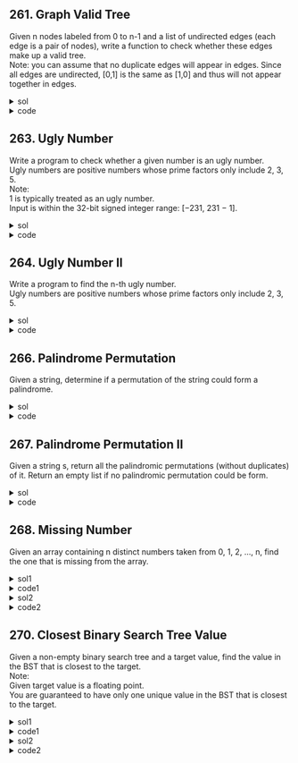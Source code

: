 ## 261. Graph Valid Tree
Given n nodes labeled from 0 to n-1 and a list of undirected edges (each edge is a pair of nodes), write a function to check whether these edges make up a valid tree.  
Note: you can assume that no duplicate edges will appear in edges. Since all edges are undirected, [0,1] is the same as [1,0] and thus will not appear together in edges. 

<details><summary>sol</summary>
<p>

#### tree - acyclic + connected. union find. merge one's root under the other's root. check the number of edges at the end(for connected). time=O(n^2), space=O(n)

</p></details>

<details><summary>code</summary>
<p>

```python
class Solution:
    def validTree(self, n: int, edges: List[List[int]]) -> bool:
        parent = [-1] * n
        def find(p):
            return p if parent[p] == -1 else find(parent[p])
        for edge in edges:
            p0, p1 = find(edge[0]), find(edge[1])
            # check cycle
            if p0 == p1:
                return False
            parent[p1] = p0
        return len(edges) == n-1
```
</p></details>

## 263. Ugly Number
Write a program to check whether a given number is an ugly number.  
Ugly numbers are positive numbers whose prime factors only include 2, 3, 5.  
Note:  
1 is typically treated as an ugly number.  
Input is within the 32-bit signed integer range: [−231,  231 − 1].  

<details><summary>sol</summary>
<p>

#### easy while loop time=O(1), space=O(1)

</p></details>

<details><summary>code</summary>
<p>

```python
class Solution:
    def isUgly(self, num: int) -> bool:
        if num <= 0:
            return False
        for prime in [2, 3, 5]:
            while num % prime == 0:
                num /= prime
        return num == 1
```

</p></details>

## 264. Ugly Number II
Write a program to find the n-th ugly number.  
Ugly numbers are positive numbers whose prime factors only include 2, 3, 5.  

<details><summary>sol</summary>
<p>

#### keep calling isUgly will TLE. Use three pointers for 2, 3, 5 and append the min product. Have to update both the pointers for ugly numbers like 6. time=O(n), space=O(n)

</p></details>

<details><summary>code</summary>
<p>

```python
class Solution:
    def nthUglyNumber(self, n: int) -> int:
        uglyNums = [1]
        p2, p3, p5 = 0, 0, 0
        while len(uglyNums) < n:
            uglyNums.append(min(uglyNums[p2]*2, uglyNums[p3]*3, uglyNums[p5]*5))
            if uglyNums[-1] == uglyNums[p2]*2:
                p2 += 1
            if uglyNums[-1] == uglyNums[p3]*3:
                p3 += 1
            if uglyNums[-1] == uglyNums[p5]*5:
                p5 += 1
        return uglyNums[-1]

        
```

</p></details>

## 266. Palindrome Permutation
Given a string, determine if a permutation of the string could form a palindrome.  

<details><summary>sol</summary>
<p>

#### use a list(size=128) to count the occurrence of each ascii word. time=O(n), space=O(1)

</p></details>

<details><summary>code</summary>
<p>

```python
class Solution:
    def canPermutePalindrome(self, s: str) -> bool:
        counter = [0] * 128
        for letter in s:
            counter[ord(letter)] = 1 - counter[ord(letter)]
        return sum(counter) <= 1
```

</p></details>

## 267. Palindrome Permutation II
Given a string s, return all the palindromic permutations (without duplicates) of it. Return an empty list if no palindromic permutation could be form.  

<details><summary>sol</summary>
<p>

#### counter + backtracking. time=O((n/2+1)!), space=O(n) 

</p></details>

<details><summary>code</summary>
<p>

```python
class Solution:
    def generatePalindromes(self, s: str) -> List[str]:
        permutation = []
        counter = collections.Counter(s)
        mid = [k for k,v in counter.items() if v%2 == 1]
        if len(mid) > 1:
            return []
        def permute(cur):
            if len(cur) == len(s):
                permutation.append(cur)
                return
            for k,v in counter.items():
                if v >= 2:
                    counter[k] -= 2
                    permute(k + cur + k)
                    counter[k] += 2
        
        mid = mid[0] if len(mid) == 1 else ''
        permute(mid)
        return permutation
```

</p></details>

## 268. Missing Number
Given an array containing n distinct numbers taken from 0, 1, 2, ..., n, find the one that is missing from the array.  

<details><summary>sol1</summary>
<p>

#### XOR. time=O(n), space=O(1) 

</p></details>

<details><summary>code1</summary>
<p>

```python
class Solution:
    def missingNumber(self, nums: List[int]) -> int:
        if not nums:
            return 0
        xor = len(nums)
        for i, num in enumerate(nums):
            xor ^= (i ^ num)
        return xor
```

</p></details>

<details><summary>sol2</summary>
<p>

#### Gauss' Formula to get the sum from 1 to n. time=O(n), space=O(1) 

</p></details>

<details><summary>code2</summary>
<p>

```python
class Solution:
    def missingNumber(self, nums: List[int]) -> int:
        n = len(nums)
        res = int((n+1)*n/2)
        return res-sum(nums)
```

</p></details>

## 270. Closest Binary Search Tree Value
Given a non-empty binary search tree and a target value, find the value in the BST that is closest to the target.  
Note:  
Given target value is a floating point.  
You are guaranteed to have only one unique value in the BST that is closest to the target.  


<details><summary>sol1</summary>
<p>

#### recursion. time=O(h), space=O(h) 

</p></details>

<details><summary>code1</summary>
<p>

```python
class Solution:
    def closestValue(self, root: TreeNode, target: float) -> int:
        if not root:
            return float('inf')
        res = float('inf')
        if target < root.val:
            res = self.closestValue(root.left, target)
        elif target > root.val:
            res = self.closestValue(root.right, target)
        else:
            res = root.val
        return res if abs(res-target) <= abs(root.val-target) else root.val
```

</p></details>

<details><summary>sol2</summary>
<p>

#### iterative. time=O(h), space=O(1)

</p></details>

<details><summary>code2</summary>
<p>

```python
class Solution:
    def closestValue(self, root: TreeNode, target: float) -> int:
        res = float('inf')
        while root:
            if abs(root.val-target) < abs(res-target):
                res = root.val
            root = root.left if target <= root.val else root.right
        return res
```

</p></details>


